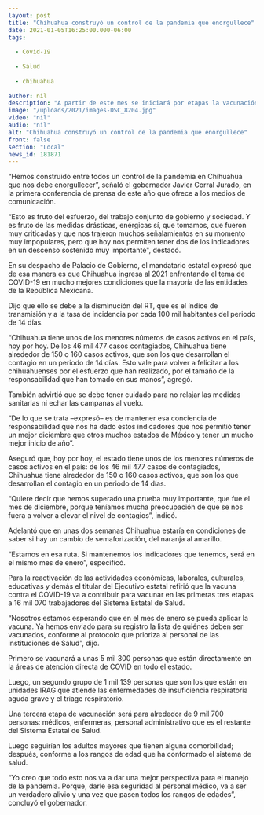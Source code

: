```yaml
---
layout: post
title: "Chihuahua construyó un control de la pandemia que enorgullece"
date: 2021-01-05T16:25:00.000-06:00
tags:
  
  - Covid-19
  
  - Salud
  
  - chihuahua
  
author: nil
description: "A partir de este mes se iniciará por etapas la vacunación de 16 mil 070 integrantes del Sistema Estatal de Salud"
image: "/uploads/2021/images-DSC_8204.jpg"
video: "nil"
audio: "nil"
alt: "Chihuahua construyó un control de la pandemia que enorgullece"
front: false
section: "Local"
news_id: 181871
---
```


“Hemos construido entre todos un control de la pandemia en Chihuahua que nos debe enorgullecer”, señaló el gobernador Javier Corral Jurado, en la primera conferencia de prensa de este año que ofrece a los medios de comunicación.

“Esto es fruto del esfuerzo, del trabajo conjunto de gobierno y sociedad. Y es fruto de las medidas drásticas, enérgicas sí, que tomamos, que fueron muy criticadas y que nos trajeron muchos señalamientos en su momento muy impopulares, pero que hoy nos permiten tener dos de los indicadores en un descenso sostenido muy importante", destacó.

En su despacho de Palacio de Gobierno, el mandatario estatal expresó que de esa manera es que Chihuahua ingresa al 2021 enfrentando el tema de COVID-19 en mucho mejores condiciones que la mayoría de las entidades de la República Mexicana.

Dijo que ello se debe a la disminución del RT, que es el índice de transmisión y a la tasa de incidencia por cada 100 mil habitantes del periodo de 14 días.

“Chihuahua tiene unos de los menores números de casos activos en el país, hoy por hoy. De los 46 mil 477 casos contagiados, Chihuahua tiene alrededor de 150 o 160 casos activos, que son los que desarrollan el contagio en un periodo de 14 días. Esto vale para volver a felicitar a los chihuahuenses por el esfuerzo que han realizado, por el tamaño de la responsabilidad que han tomado en sus manos”, agregó.

También advirtió que se debe tener cuidado para no relajar las medidas sanitarias ni echar las campanas al vuelo.

“De lo que se trata –expresó–  es de mantener esa conciencia de responsabilidad que nos ha dado estos indicadores que nos permitió tener un mejor diciembre que otros muchos estados de México y tener un mucho mejor inicio de año”.

Aseguró que, hoy por hoy, el estado tiene unos de los menores números de casos activos en el país: de los 46 mil 477 casos de contagiados, Chihuahua tiene alrededor de 150 o 160 casos activos, que son los que desarrollan el contagio en un periodo de 14 días.

“Quiere decir que hemos superado una prueba muy importante, que fue el mes de diciembre, porque teníamos mucha preocupación de que se nos fuera a volver a elevar el nivel de contagios”, indicó.

Adelantó que en unas dos semanas Chihuahua estaría en condiciones de saber si hay un cambio de semaforización, del naranja al amarillo.

“Estamos en esa ruta. Si mantenemos los indicadores que tenemos, será en el mismo mes de enero”, especificó.

Para la reactivación de las actividades económicas, laborales, culturales, educativas y demás el titular del Ejecutivo estatal refirió que la vacuna contra el COVID-19 va a contribuir para vacunar en las primeras tres etapas a 16 mil 070 trabajadores del Sistema Estatal de Salud.

“Nosotros estamos esperando que en el mes de enero se pueda aplicar la vacuna. Ya hemos enviado para su registro la lista de quiénes deben ser vacunados, conforme al protocolo que prioriza al personal de las instituciones de Salud”, dijo.

Primero se vacunará a unas 5 mil 300 personas que están directamente en la áreas de atención directa de COVID en todo el estado.

Luego, un segundo grupo de 1 mil 139 personas que son los que están en unidades IRAG que atiende las enfermedades de insuficiencia respiratoria aguda grave y el triage respiratorio.

Una tercera etapa de vacunación será para alrededor de 9 mil 700 personas: médicos, enfermeras, personal administrativo que es el restante del Sistema Estatal de Salud.

Luego seguirían los adultos mayores que tienen alguna comorbilidad; después, conforme a los rangos de edad que ha conformado el sistema de salud.

“Yo creo que todo esto nos va a dar una mejor perspectiva para el manejo de la pandemia. Porque, darle esa seguridad al personal médico, va a ser un verdadero alivio y una vez que pasen todos los rangos de edades”, concluyó el gobernador. 